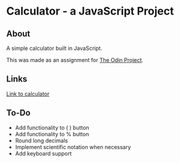 # Calculator - a JavaScript Project

## About

A simple calculator built in JavaScript.

This was made as an assignment for [The Odin Project](https://www.theodinproject.com).

## Links

[Link to calculator](https://joshjyu.github.io/calculator/)

## To-Do

- Add functionality to ( ) button
- Add functionality to  % button
- Round long decimals
- Implement scientific notation when necessary
- Add keyboard support
